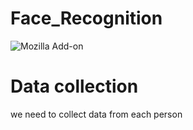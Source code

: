 # Face_Recognition  
![Mozilla Add-on](https://img.shields.io/amo/dw/Face_Recognition?style=plastic)
# Data collection
we need to collect data from each person
 
